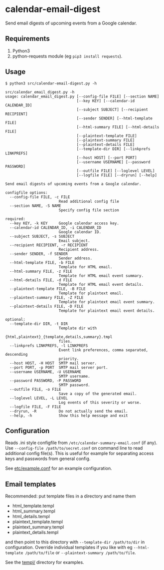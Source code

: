 # calendar-email-digest
Send email digests of upcoming events from a Google calendar.

## Requirements

1. Python3
2. python-requests module (eg `pip3 install requests`).

## Usage

```
$ python3 src/calendar-email-digest.py -h

src/calendar_email_digest.py -h
usage: calendar_email_digest.py [--config-file FILE] [--section NAME]
                                [--key KEY] [--calendar-id CALENDAR_ID]
                                [--subject SUBJECT] [--recipient RECIPIENT]
                                [--sender SENDER] [--html-template FILE]
                                [--html-summary FILE] [--html-details FILE]
                                [--plaintext-template FILE]
                                [--plaintext-summary FILE]
                                [--plaintext-details FILE]
                                [--template-dir DIR] [--linkprefs LINKPREFS]
                                [--host HOST] [--port PORT]
                                [--username USERNAME] [--password PASSWORD]
                                [--outfile FILE] [--loglevel LEVEL]
                                [--logfile FILE] [--dryrun] [--help]

Send email digests of upcoming events from a Google calendar.

configfile options:
  --config-file FILE, -c FILE
                        Read additional config file
  --section NAME, -S NAME
                        Specify config file section

required:
  --key KEY, -k KEY     Google calendar access key.
  --calendar-id CALENDAR_ID, -i CALENDAR_ID
                        Google calendar ID.
  --subject SUBJECT, -s SUBJECT
                        Email subject.
  --recipient RECIPIENT, -r RECIPIENT
                        Recipient address.
  --sender SENDER, -f SENDER
                        Sender address.
  --html-template FILE, -b FILE
                        Template for HTML email.
  --html-summary FILE, -z FILE
                        Template for HTML email event summary.
  --html-details FILE, -d FILE
                        Template for HTML email event details.
  --plaintext-template FILE, -B FILE
                        Template for plaintext email.
  --plaintext-summary FILE, -Z FILE
                        Template for plaintext email event summary.
  --plaintext-details FILE, -D FILE
                        Template for plaintext email event details.

optional:
  --template-dir DIR, -t DIR
                        Template dir with
                        {html,plaintext}_{template,details,summary}.tmpl
                        files.
  --linkprefs LINKPREFS, -l LINKPREFS
                        Event link preferences, comma separated, descending
                        priority.
  --host HOST, -H HOST  SMTP mail server.
  --port PORT, -p PORT  SMTP mail server port.
  --username USERNAME, -U USERNAME
                        SMTP username.
  --password PASSWORD, -P PASSWORD
                        SMTP password.
  --outfile FILE, -o FILE
                        Save a copy of the generated email.
  --loglevel LEVEL, -L LEVEL
                        Log events of this severity or worse.
  --logfile FILE, -F FILE
  --dryrun, -R          Do not actually send the email.
  --help, -h            Show this help message and exit
  ```

## Configuration

Reads .ini style configfile from `/etc/calendar-summary-email.conf` (if any). Use `--config-file /path/to/secret.conf` on command line to read additional config file(s). This is useful for example for separating access keys and passwords from general config. 

See [etc/example.conf](etc/example.conf) for an example configuration.

## Email templates

Recommended: put template files in a directory and name them

* html_template.templ
* html_summary.templ
* html_details.templ
* plaintext_template.templ
* plaintext_summary.templ
* plaintext_details.templ

and then point to this directory with `--template-dir /path/to/dir` in configuration. Override individual templates if you like with eg `--html-template /path/to/file` or `--plaintext-summary /path/to/file`.

See the [templ/](templ/) directory for examples.

